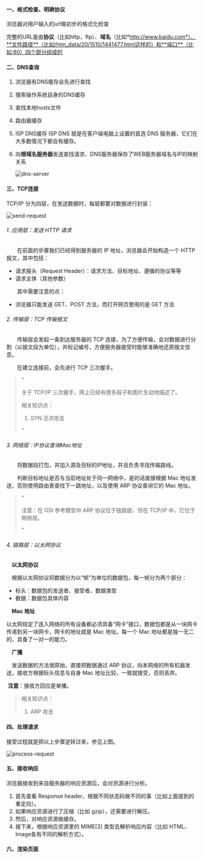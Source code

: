 

#### 一、格式检查、明确协议

浏览器对用户输入的url做初步的格式化检查

完整的URL是由**协议**（比如http，ftp）、**域名**（比如*http://www.baidu.com*）、**文件路径**（比如/htm_data/20/1510/1441477.html这样的）和**端口**（比如:80）四个部分组成的



#### 二、DNS查询

1. 浏览器有DNS缓存会先进行查找 

2. 搜索操作系统自身的DNS缓存

3. 查找本地hosts文件

4. 路由器缓存

5. ISP DNS缓存   ISP DNS 就是在客户端电脑上设置的首选 DNS 服务器，它们在大多数情况下都会有缓存。

6. 向**根域名服务器**发送查找请求、DNS服务器保存了WEB服务器域名与IP的映射关系

   ![dns-server](D:\personal_files\md\知识整理\网络\img\dns-server.png)

#### 三、TCP连接

TCP/IP 分为四层，在发送数据时，每层都要对数据进行封装：



![send-request](D:\personal_files\md\知识整理\网络\img\send-request.png)

###### 1. 应用层：发送 HTTP 请求

　　在前面的步骤我们已经得到服务器的 IP 地址，浏览器会开始构造一个 HTTP 报文，其中包括：

- 请求报头（Request Header）：请求方法、目标地址、遵循的协议等等
- 请求主体（其他参数）

　　其中需要注意的点：

- 浏览器只能发送 GET、POST 方法，而打开网页使用的是 GET 方法

###### 2. 传输层：TCP 传输报文

　　传输层会发起一条到达服务器的 TCP 连接，为了方便传输，会对数据进行分割（以报文段为单位），并标记编号，方便服务器接受时能够准确地还原报文信息。

　　在建立连接前，会先进行 TCP 三次握手。

> “
>
> 关于 TCP/IP 三次握手，网上已经有很多段子和图片生动地描述了。
>
> 相关知识点：
>
> 1. SYN 泛洪攻击
>
> ”

###### 3. 网络层：IP协议查询Mac地址

　　将数据段打包，并加入源及目标的IP地址，并且负责寻找传输路线。

　　判断目标地址是否与当前地址处于同一网络中，是的话直接根据 Mac 地址发送，否则使用路由表查找下一跳地址，以及使用 ARP 协议查询它的 Mac 地址。

> “
>
> 注意：在 OSI 参考模型中 ARP 协议位于链路层，但在 TCP/IP 中，它位于网络层。
>
> ”

###### 4. 链路层：以太网协议

　**以太网协议**

　根据以太网协议将数据分为以“帧”为单位的数据包，每一帧分为两个部分：

- 标头：数据包的发送者、接受者、数据类型
- 数据：数据包具体内容

　**Mac 地址**

​	以太网规定了连入网络的所有设备都必须具备“网卡”接口，数据包都是从一块网卡传递到另一块网卡，网卡的地址就是 Mac 地址。每一个 Mac 地址都是独一无二的，具备了一对一的能力。

　**广播**

　发送数据的方法很原始，直接把数据通过 ARP 协议，向本网络的所有机器发送，接收方根据标头信息与自身 Mac 地址比较，一致就接受，否则丢弃。

​	**注意**：接收方回应是单播。

> 相关知识点：
>
> 1. ARP 攻击
>

#### 

#### 四、处理请求

接受过程就是把以上步骤逆转过来，参见上图。

![process-request](D:\personal_files\md\知识整理\网络\img\process-request.png)



#### 五、接收响应

浏览器接收到来自服务器的响应资源后，会对资源进行分析。

1. 首先查看 Response header，根据不同状态码做不同的事（比如上面提到的重定向）。
2. 如果响应资源进行了压缩（比如 gzip），还需要进行解压。
3. 然后，对响应资源做缓存。
4. 接下来，根据响应资源里的 MIME[3] 类型去解析响应内容（比如 HTML、Image各有不同的解析方式）。

#### 六、渲染页面

